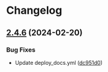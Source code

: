 # Changelog

## [2.4.6](https://github.com/zhinjs/zhin/compare/v2.4.5...v2.4.6) (2024-02-20)


### Bug Fixes

* Update deploy_docs.yml ([dc951d0](https://github.com/zhinjs/zhin/commit/dc951d08f6288203197f9b1a6fa22e68124bd8ca))
